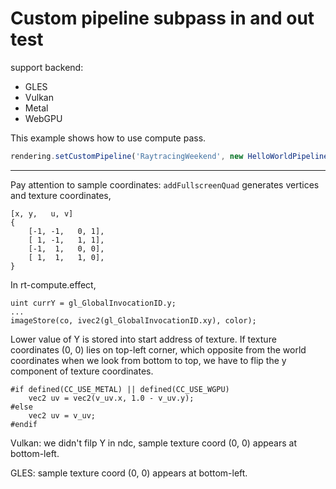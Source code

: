 # Custom pipeline subpass in and out test

support backend:
- GLES
- Vulkan
- Metal
- WebGPU

This example shows how to use compute pass.
```typescript 
rendering.setCustomPipeline('RaytracingWeekend', new HelloWorldPipeline());
```
---
Pay attention to sample coordinates:
`addFullscreenQuad` generates vertices and texture coordinates,
```
[x, y,   u, v]
{
    [-1, -1,   0, 1],
    [ 1, -1,   1, 1],
    [-1,  1,   0, 0],
    [ 1,  1,   1, 0],
}
```
In rt-compute.effect,
```
uint currY = gl_GlobalInvocationID.y;
...
imageStore(co, ivec2(gl_GlobalInvocationID.xy), color);
```
Lower value of Y is stored into start address of texture. If texture coordinates (0, 0) lies on top-left corner, which opposite from the world coordinates when we look from bottom to top, we have to flip the y component of texture coordinates.
```
#if defined(CC_USE_METAL) || defined(CC_USE_WGPU)
    vec2 uv = vec2(v_uv.x, 1.0 - v_uv.y);
#else
    vec2 uv = v_uv;
#endif
```

Vulkan: we didn't filp Y in ndc, sample texture coord (0, 0) appears at bottom-left.

GLES: sample texture coord (0, 0) appears at bottom-left.



